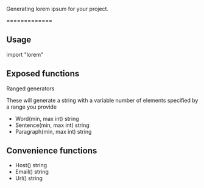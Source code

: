 Generating lorem ipsum for your project.

=============

Usage
-----
import "lorem"


Exposed functions
-----------------
Ranged generators


These will generate a string with a variable number 
of elements specified by a range you provide

* Word(min, max int) string
* Sentence(min, max int) string
* Paragraph(min, max int) string

Convenience functions
---------------------
* Host() string
* Email() string
* Url() string


